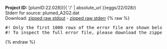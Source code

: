 **Project ID:** [plumID:22.028]({{ '/' | absolute_url }}eggs/22/028/)  
Stderr for source:  plumed_A2G2.dat   
Download: [zipped raw stdout](plumed_A2G2.dat.plumed_master.stdout.txt.zip) - [zipped raw stderr](plumed_A2G2.dat.plumed_master.stderr.txt.zip) 
{% raw %}
<pre>
#! Only the first 1000 rows of the error file are shown below
#! To inspect the full error file, please download the zipped raw stderr file above
</pre>
{% endraw %}
